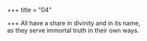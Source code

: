 +++
title = "04"

+++
All have a share in divinity and in its name,  
as they serve immortal truth in their own ways. 